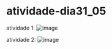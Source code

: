 # atividade-dia31_05

atividade 1:
![image](https://github.com/Leo-Victor/atividade-dia31_05/assets/131727151/820d6812-8b6e-4453-a139-3de80f4bd4b0)

atividade 2:
![image](https://github.com/Leo-Victor/atividade-dia31_05/assets/131727151/63204961-37b0-48a3-a9cf-a91596a56e96)
